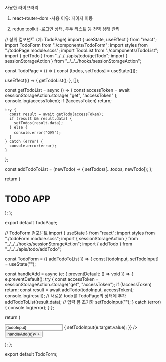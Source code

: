 사용한 라이브러리

1. react-router-dom -사용 이유: 페이지 이동

2. redux toolkit -로그인 상태, 투두 리스트 등 전역 상태 관리

// 상위 컴포넌트 (예: TodoPage)
import { useState, useEffect } from "react";
import TodoForm from "./components/TodoForm";
import styles from "./todoPage.module.scss";
import TodoList from "./components/TodoList";
import { getTodo } from "../../../apis/todo/getTodo";
import { sessionStorageAction } from "../../../hooks/sessionStorageAction";

const TodoPage = () => {
const [todos, setTodos] = useState([]);

useEffect(() => {
getTodoList();
}, []);

const getTodoList = async () => {
const accessToken = await sessionStorageAction.storage(
"get",
"accessToken"
);
console.log(accessToken);
if (!accessToken) return;

    try {
      const result = await getTodo(accessToken);
      if (result && result.data) {
        setTodos(result.data);
      } else {
        console.error("에러");
      }
    } catch (error) {
      console.error(error);
    }

};

const addTodoToList = (newTodo) => {
setTodos([...todos, newTodo]);
};

return (
<div className={styles.container}>
<h1>TODO APP</h1>
<TodoList todos={todos} />
<TodoForm addTodoToList={addTodoToList} />
</div>
);
};

export default TodoPage;

// TodoForm 컴포넌트
import { useState } from "react";
import styles from "./todoForm.module.scss";
import { sessionStorageAction } from "../../../hooks/sessionStorageAction";
import { addTodo } from "../../../apis/todo/addTodo";

const TodoForm = ({ addTodoToList }) => {
const [todoInput, setTodoInput] = useState("");

const handleAdd = async (e: { preventDefault: () => void }) => {
e.preventDefault();
try {
const accessToken = sessionStorageAction.storage("get", "accessToken");
if (!accessToken) return;
const result = await addTodo(todoInput, accessToken);
console.log(result);
// 새로운 todo를 TodoPage의 상태에 추가
addTodoToList(result.data);
// 입력 폼 초기화
setTodoInput("");
} catch (error) {
console.log(error);
}
};

return (
<div className={styles.formContainer}>
<form>
<label className={styles.label}>
<input
type="text"
placeholder="Add a new task"
value={todoInput}
onChange={(e) => {
setTodoInput(e.target.value);
}}
/>
<button type="submit" onClick={(e) => handleAdd(e)}> +
</button>
</label>
</form>
</div>
);
};

export default TodoForm;
